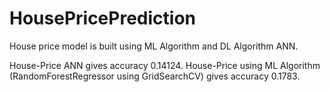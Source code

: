 # HousePricePrediction

House price model is built using ML Algorithm and DL Algorithm ANN.

House-Price ANN gives accuracy 0.14124. House-Price using ML Algorithm (RandomForestRegressor using GridSearchCV) gives accuracy 0.1783.
